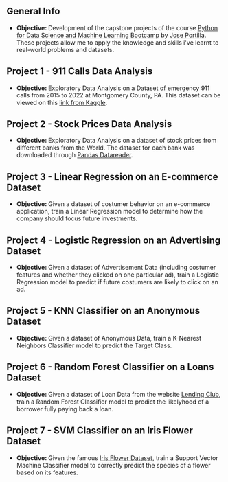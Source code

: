 ## General Info

- <b> Objective: </b> Development of the capstone projects of the course [Python for Data Science and Machine Learning Bootcamp](https://www.udemy.com/course/python-for-data-science-and-machine-learning-bootcamp) by [Jose Portilla](https://www.linkedin.com/in/jmportilla). These projects allow me to apply the knowledge and skills i've learnt to real-world problems and datasets.

## Project 1 - 911 Calls Data Analysis
- <b> Objective: </b>Exploratory Data Analysis on a Dataset of emergency 911 calls from 2015 to 2022 at Montgomery County, PA. This dataset can be viewed on this [link from Kaggle](https://www.kaggle.com/datasets/mchirico/montcoalert).

## Project 2 - Stock Prices Data Analysis
- <b> Objective: </b>Exploratory Data Analysis on a dataset of stock prices from different banks from the World. The dataset for each bank was downloaded through [Pandas Datareader](https://pandas-datareader.readthedocs.io/en/latest/remote_data.html).

## Project 3 - Linear Regression on an E-commerce Dataset
- <b> Objective: </b>Given a dataset of costumer behavior on an e-commerce application, train a Linear Regression model to determine how the company should focus future investments.

## Project 4 - Logistic Regression on an Advertising Dataset
- <b> Objective: </b>Given a dataset of Advertisement Data (including costumer features and whether they clicked on one particular ad), train a Logistic Regression model to predict if future costumers are likely to click on an ad.

## Project 5 - KNN Classifier on an Anonymous Dataset
- <b> Objective: </b>Given a dataset of Anonymous Data, train a K-Nearest Neighbors Classifier model to predict the Target Class.

## Project 6 - Random Forest Classifier on a Loans Dataset
- <b> Objective: </b>Given a dataset of Loan Data from the website [Lending Club](https://www.lendingclub.com), train a Random Forest Classifier model to predict the likelyhood of a borrower fully paying back a loan.

## Project 7 - SVM Classifier on an Iris Flower Dataset
- <b> Objective: </b>Given the famous [Iris Flower Dataset](https://en.wikipedia.org/wiki/Iris_flower_data_set), train a Support Vector Machine Classifier model to correctly predict the species of a flower based on its features.